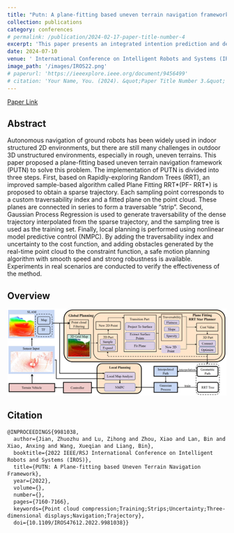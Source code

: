 ```yaml
---
title: "Putn: A plane-fitting based uneven terrain navigation framework"
collection: publications
category: conferences
# permalink: /publication/2024-02-17-paper-title-number-4
excerpt: 'This paper presents an integrated intention prediction and decision-making framework for autonomous driving. A spectrum attention net predicts surrounding vehicle intentions efficiently by analyzing frequency components, while the proximal policy optimization (PPO) algorithm addresses non-stationary issues with policy updates. Joint learning integrates both modules, and experiments demonstrate superior performance in safety, efficiency, and success rates compared to deep reinforcement learning baselines.'
date: 2024-07-10
venue: ' International Conference on Intelligent Robots and Systems (IROS) · IROS 2022. 23 October- 27 October 2024 | Kyoto, Japan'
image_path: '/images/IROS22.png'
# paperurl: 'https://ieeexplore.ieee.org/document/9456499'
# citation: 'Your Name, You. (2024). &quot;Paper Title Number 3.&quot; <i>GitHub Journal of Bugs</i>. 1(3).'
---
```

<!-- ---
title: "Putn: A plane-fitting based uneven terrain navigation framework"
collection: publications
category: conferences
# permalink: /publication/2024-02-17-paper-title-number-4
excerpt: 'This paper proposes a Plane-Fitting based Uneven Terrain Navigation (PUTN) framework for autonomous ground robots in unstructured 3D environments. PUTN combines an improved Plane Fitting RRT* for sparse trajectory generation, Gaussian Process Regression for trajectory interpolation, and Nonlinear Model Predictive Control (NMPC) for local planning. Experiments demonstrate PUTN's robust, safe motion planning in uneven terrain, validated through real-world testing.'
date: 2022-06-31
venue: 'International Conference on Intelligent Robots and Systems (IROS) · IROS 2022. 23 October- 27 October 2024 | Kyoto, Japan'
image_path: '/images/IROS22.png'
# paperurl: 'https://ieeexplore.ieee.org/document/9456499'
# citation: 'Your Name, You. (2024). &quot;Paper Title Number 3.&quot; <i>GitHub Journal of Bugs</i>. 1(3).'
--- -->

<div>
    <a href="https://ieeexplore.ieee.org/abstract/document/9981038" target="_blank">Paper Link</a>
</div>

## Abstract
Autonomous navigation of ground robots has been widely used in indoor structured 2D environments, but there are still many challenges in outdoor 3D unstructured environments, especially in rough, uneven terrains. This paper proposed a plane-fitting based uneven terrain navigation framework (PUTN) to solve this problem. The implementation of PUTN is divided into three steps. First, based on Rapidly-exploring Random Trees (RRT), an improved sample-based algorithm called Plane Fitting RRT*(PF- RRT*) is proposed to obtain a sparse trajectory. Each sampling point corresponds to a custom traversability index and a fitted plane on the point cloud. These planes are connected in series to form a traversable “strip”. Second, Gaussian Process Regression is used to generate traversability of the dense trajectory interpolated from the sparse trajectory, and the sampling tree is used as the training set. Finally, local planning is performed using nonlinear model predictive control (NMPC). By adding the traversability index and uncertainty to the cost function, and adding obstacles generated by the real-time point cloud to the constraint function, a safe motion planning algorithm with smooth speed and strong robustness is available. Experiments in real scenarios are conducted to verify the effectiveness of the method. 

## Overview
![IROS22](/images/IROS22.png)

## Citation

```text
@INPROCEEDINGS{9981038,
  author={Jian, Zhuozhu and Lu, Zihong and Zhou, Xiao and Lan, Bin and Xiao, Anxing and Wang, Xueqian and Liang, Bin},
  booktitle={2022 IEEE/RSJ International Conference on Intelligent Robots and Systems (IROS)}, 
  title={PUTN: A Plane-fitting based Uneven Terrain Navigation Framework}, 
  year={2022},
  volume={},
  number={},
  pages={7160-7166},
  keywords={Point cloud compression;Training;Strips;Uncertainty;Three-dimensional displays;Navigation;Trajectory},
  doi={10.1109/IROS47612.2022.9981038}}
```